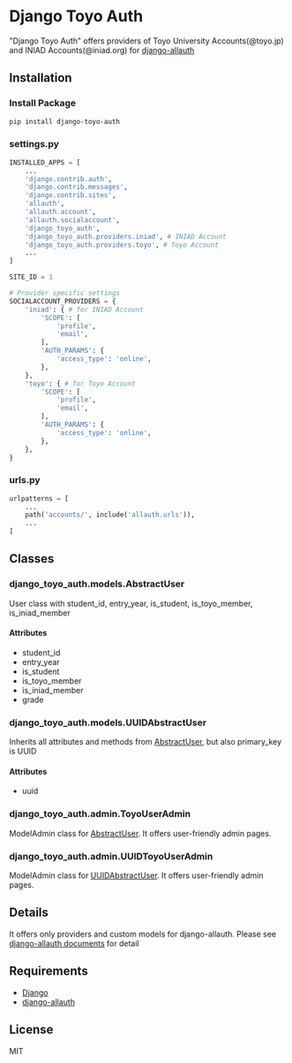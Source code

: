 # Django Toyo Auth

"Django Toyo Auth" offers providers of Toyo University Accounts(@toyo.jp) and INIAD Accounts(@iniad.org) for [django-allauth](https://django-allauth.readthedocs.io/en/latest/index.html)

## Installation

### Install Package

```bash
pip install django-toyo-auth
```

### settings.py

```python
INSTALLED_APPS = [
    ...
    'django.contrib.auth',
    'django.contrib.messages',
    'django.contrib.sites',
    'allauth',
    'allauth.account',
    'allauth.socialaccount',
    'django_toyo_auth',
    'django_toyo_auth.providers.iniad', # INIAD Account
    'django_toyo_auth.providers.toyo', # Toyo Account
    ...
]

SITE_ID = 1

# Provider specific settings
SOCIALACCOUNT_PROVIDERS = {
    'iniad': { # for INIAD Account
        'SCOPE': [
            'profile',
            'email',
        ],
        'AUTH_PARAMS': {
            'access_type': 'online',
        },
    },
    'toyo': { # for Toyo Account
        'SCOPE': [
            'profile',
            'email',
        ],
        'AUTH_PARAMS': {
            'access_type': 'online',
        },
    },
}
```

### urls.py

```python
urlpatterns = [
    ...
    path('accounts/', include('allauth.urls')),
    ...
]
```

## Classes

### django_toyo_auth.models.AbstractUser

User class with student_id, entry_year, is_student, is_toyo_member, is_iniad_member

#### Attributes

- student_id
- entry_year
- is_student
- is_toyo_member
- is_iniad_member
- grade

### django_toyo_auth.models.UUIDAbstractUser

Inherits all attributes and methods from [AbstractUser](#django_toyo_auth.models.AbstractUser),
but also primary_key is UUID

#### Attributes

- uuid

### django_toyo_auth.admin.ToyoUserAdmin

ModelAdmin class for [AbstractUser](#django_toyo_auth.models.AbstractUser).
It offers user-friendly admin pages.

### django_toyo_auth.admin.UUIDToyoUserAdmin

ModelAdmin class for [UUIDAbstractUser](#django_toyo_auth.models.UUIDAbstractUser).
It offers user-friendly admin pages.

## Details

It offers only providers and custom models for django-allauth.
Please see [django-allauth documents](https://django-allauth.readthedocs.io/en/latest/index.html) for detail

## Requirements

- [Django](https://docs.djangoproject.com/)
- [django-allauth](https://django-allauth.readthedocs.io/en/latest/index.html)

## License

MIT
